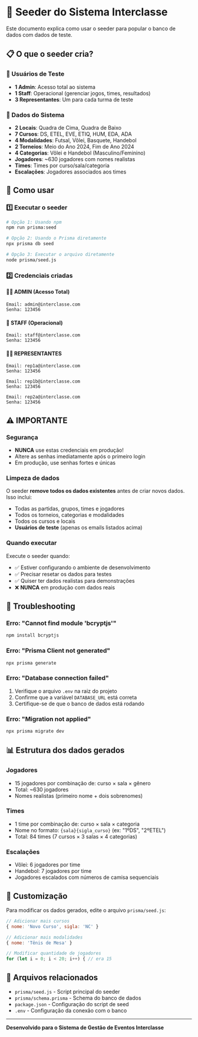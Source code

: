 # 🌱 Seeder do Sistema Interclasse

Este documento explica como usar o seeder para popular o banco de dados com dados de teste.

## 📋 O que o seeder cria?

### 👥 Usuários de Teste
- **1 Admin**: Acesso total ao sistema
- **1 Staff**: Operacional (gerenciar jogos, times, resultados)
- **3 Representantes**: Um para cada turma de teste

### 🎯 Dados do Sistema
- **2 Locais**: Quadra de Cima, Quadra de Baixo
- **7 Cursos**: DS, ETEL, EVE, ETIQ, HUM, EDA, ADA
- **4 Modalidades**: Futsal, Vôlei, Basquete, Handebol
- **2 Torneios**: Meio do Ano 2024, Fim de Ano 2024
- **4 Categorias**: Vôlei e Handebol (Masculino/Feminino)
- **Jogadores**: ~630 jogadores com nomes realistas
- **Times**: Times por curso/sala/categoria
- **Escalações**: Jogadores associados aos times

## 🚀 Como usar

### 1️⃣ Executar o seeder

```bash
# Opção 1: Usando npm
npm run prisma:seed

# Opção 2: Usando o Prisma diretamente
npx prisma db seed

# Opção 3: Executar o arquivo diretamente
node prisma/seed.js
```

### 2️⃣ Credenciais criadas

#### 👨‍💼 ADMIN (Acesso Total)
```
Email: admin@interclasse.com
Senha: 123456
```

#### 👔 STAFF (Operacional)
```
Email: staff@interclasse.com
Senha: 123456
```

#### 👨‍🎓 REPRESENTANTES
```
Email: rep1a@interclasse.com
Senha: 123456

Email: rep1b@interclasse.com
Senha: 123456

Email: rep2a@interclasse.com
Senha: 123456
```

## ⚠️ IMPORTANTE

### Segurança
- **NUNCA** use estas credenciais em produção!
- Altere as senhas imediatamente após o primeiro login
- Em produção, use senhas fortes e únicas

### Limpeza de dados
O seeder **remove todos os dados existentes** antes de criar novos dados. Isso inclui:
- Todas as partidas, grupos, times e jogadores
- Todos os torneios, categorias e modalidades
- Todos os cursos e locais
- **Usuários de teste** (apenas os emails listados acima)

### Quando executar
Execute o seeder quando:
- ✅ Estiver configurando o ambiente de desenvolvimento
- ✅ Precisar resetar os dados para testes
- ✅ Quiser ter dados realistas para demonstrações
- ❌ **NUNCA** em produção com dados reais

## 🔧 Troubleshooting

### Erro: "Cannot find module 'bcryptjs'"
```bash
npm install bcryptjs
```

### Erro: "Prisma Client not generated"
```bash
npx prisma generate
```

### Erro: "Database connection failed"
1. Verifique o arquivo `.env` na raiz do projeto
2. Confirme que a variável `DATABASE_URL` está correta
3. Certifique-se de que o banco de dados está rodando

### Erro: "Migration not applied"
```bash
npx prisma migrate dev
```

## 📊 Estrutura dos dados gerados

### Jogadores
- 15 jogadores por combinação de: curso × sala × gênero
- Total: ~630 jogadores
- Nomes realistas (primeiro nome + dois sobrenomes)

### Times
- 1 time por combinação de: curso × sala × categoria
- Nome no formato: `{sala}{sigla_curso}` (ex: "1ºDS", "2ºETEL")
- Total: 84 times (7 cursos × 3 salas × 4 categorias)

### Escalações
- Vôlei: 6 jogadores por time
- Handebol: 7 jogadores por time
- Jogadores escalados com números de camisa sequenciais

## 📝 Customização

Para modificar os dados gerados, edite o arquivo `prisma/seed.js`:

```javascript
// Adicionar mais cursos
{ nome: 'Novo Curso', sigla: 'NC' }

// Adicionar mais modalidades
{ nome: 'Tênis de Mesa' }

// Modificar quantidade de jogadores
for (let i = 0; i < 20; i++) { // era 15
```

## 🔗 Arquivos relacionados

- `prisma/seed.js` - Script principal do seeder
- `prisma/schema.prisma` - Schema do banco de dados
- `package.json` - Configuração do script de seed
- `.env` - Configuração da conexão com o banco

---

**Desenvolvido para o Sistema de Gestão de Eventos Interclasse**
